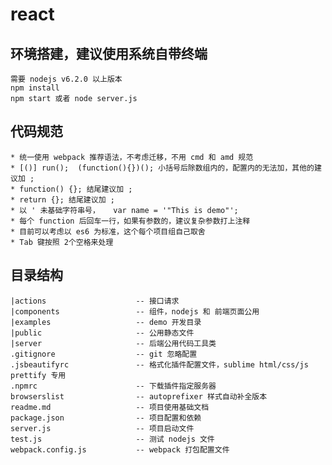 # react

## 环境搭建，建议使用系统自带终端

    需要 nodejs v6.2.0 以上版本
    npm install
    npm start 或者 node server.js


## 代码规范

    * 统一使用 webpack 推荐语法，不考虑迁移，不用 cmd 和 amd 规范
    * [()] run();  (function(){})(); 小括号后除数组内的，配置内的无法加，其他的建议加 ;
    * function() {}; 结尾建议加 ;
    * return {}; 结尾建议加 ;
    * 以 ' 未基础字符串号，   var name = '"This is demo"';
    * 每个 function 后回车一行，如果有参数的，建议复杂参数打上注释
    * 目前可以考虑以 es6 为标准，这个每个项目组自己取舍
    * Tab 键按照 2个空格来处理


## 目录结构

```
|actions                    -- 接口请求
|components                 -- 组件，nodejs 和 前端页面公用
|examples                   -- demo 开发目录 
|public                     -- 公用静态文件
|server                     -- 后端公用代码工具类
.gitignore                  -- git 忽略配置
.jsbeautifyrc               -- 格式化插件配置文件，sublime html/css/js prettify 专用
.npmrc                      -- 下载插件指定服务器
browserslist                -- autoprefixer 样式自动补全版本
readme.md                   -- 项目使用基础文档
package.json                -- 项目配置和依赖
server.js                   -- 项目启动文件
test.js                     -- 测试 nodejs 文件
webpack.config.js           -- webpack 打包配置文件

```